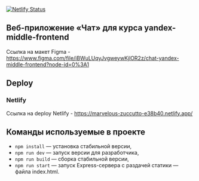 [![Netlify Status](https://api.netlify.com/api/v1/badges/8af0958b-49e3-4a3a-9761-c6c9254ca784/deploy-status)](https://app.netlify.com/sites/yandex-middle-frontend-chat/deploys)

## Веб-приложение «Чат» для курса yandex-middle-frontend

Ссылка на макет Figma - https://www.figma.com/file/iBWuLUqyJvgweywKjlOR2z/chat-yandex-middle-frontend?node-id=0%3A1

## Deploy

### Netlify

Ссылка на deploy Netlify - https://marvelous-zuccutto-e38b40.netlify.app/

## Команды используемые в проекте

- `npm install` — установка стабильной версии,
- `npm run dev` — запуск версии для разработчика,
- `npm run build` — сборка стабильной версии,
- `npm run start` — запуск Express-сервера с раздачей статики — файла index.html.
